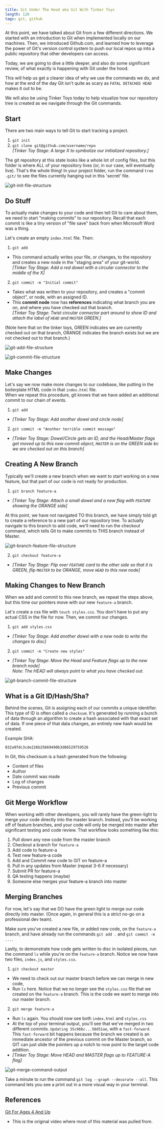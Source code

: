 ```yaml
---
title: Git Under The Hood aka Git With Tinker Toys
length: 120
tags: git, github
---
```


At this point, we have talked about Git from a few different directions. We started with an introduction to Git when implemented locally on our machines. Then, we introduced Github.com, and learned how to leverage the power of Git's version control system to push our local repos up into a public repository that other developers can access.  

Today, we are going to dive a little deeper, and also do some significant review, of what exactly is happening with Git under the hood.

This will help us get a clearer idea of why we use the commands we do, and how at the end of the day Git isn't quite as scary as `FATAL DETACHED HEAD` makes it out to be.  

We will also be using Tinker Toys today to help visualize how our repository tree is created as we navigate through the Git commands.  

## Start
There are two main ways to tell Git to start tracking a project.
1. `git init`  
2. `git clone git@github.com/username/repo`  
*[Tinker Toy Stage: A large X to symbolize our initialized repository.]*  

The git repository at this state looks like a whole lot of config files, but this folder is where ALL of your repository lives (or, in our case, will eventually live). That's the whole thing! In your project folder, run the command `tree .git/` to see the files currently hanging out in this 'secret' file.  

![git-init-file-structure][git-init-file-structure]

## Do Stuff
To actually make changes to your code and then tell Git to care about them, we need to start "making commits" to our repository. Recall that each commit is like a tiny version of "file save" back from when Microsoft Word was a thing.  

Let's create an empty `index.html` file. Then:  

1. `git add`  
  - This command actually writes your file, or changes, to the repository and creates a new node in the "staging area" of your git-world.  
  *[Tinker Toy Stage: Add a red dowel with a circular connector to the middle of the X]*
2. `git commit -m "Initial commit"`  
  - Takes what was written to your repository, and creates a "commit object", or node, with an assigned ID.  
  - This **commit node** now has **references** indicating what branch you are on, and where you have checked out that branch.  
  *[Tinker Toy Stage: Twist circular connector part around to show ID and attach the label of `HEAD` and `MASTER` GREEN.]*  

  (Note here that on the tinker toys, GREEN indicates we are currently checked out on that branch, ORANGE indicates the branch exists but we are not checked out to that branch.)

![git-add-file-structure][git-add-file-structure]  

![git-commit-file-structure][git-commit-file-structure]


## Make Changes
Let's say we now make more changes to our codebase, like putting in the boilerplate HTML code in that `index.html` file.  
When we repeat this procedure, git knows that we have added an additional commit to our chain of events.
1. `git add`  
  - *[Tinker Toy Stage: Add another dowel and circle node]*
2. `git commit -m "Another terrible commit message"`  
  - *[Tinker Toy Stage: Dowel/Circle gets an ID, and the Head/Master flags get moved up to this new commit object, `MASTER` is on the GREEN side bc we are checked out on this branch]*  


## Creating A New Branch  
Typically we'll create a new branch when we want to start working on a new feature, but that part of our code is not ready for production.

1. `git branch feature-a`  
  - *[Tinker Toy Stage: Attach a small dowel and a new flag with `FEATURE` showing the ORANGE side]*  

At this point, we have not navigated TO this branch, we have simply told git to create a reference to a new part of our repository tree. To actually navigate to this branch to add code, we'll need to run the checkout command, which tells Git to make commits to THIS branch instead of Master.  

![git-branch-feature-file-structure][git-branch-feature-file-structure]

2. `git checkout feature-a`  
  - *[Tinker Toy Stage: Flip over `FEATURE` card to the other side so that it is GREEN, flip `MASTER` to be ORANGE, move `HEAD` to this new node]*  

## Making Changes to New Branch
When we add and commit to this new branch, we repeat the steps above, but this time our pointers move with our new `feature-a` branch.  

Let's create a css file with `touch styles.css`. You don't have to put any actual CSS in the file for now. Then, we commit our changes.  

1. `git add styles.css`  
  - *[Tinker Toy Stage: Add another dowel with a new node to write the changes to disc]*
2. `git commit -m "Create new styles"`  
  - *[Tinker Toy Stage: Move the Head and Feature flags up to the new branch node]*  
*Note: The HEAD will always point to what you have checked out.*  

![git-branch-commit-file-structure][git-branch-commit-file-structure]  

## What is a Git ID/Hash/Sha?  
Behind the scenes, Git is assigning each of our commits a unique identifier. This type of ID is often called a `checksum`. It's generated by running a bunch of data through an algorithm to create a hash associated with that exact set of data. If one piece of that data changes, an entirely new hash would be created.  

Example SHA:  
```shell
032a9fdc3cde226b25669490b3d86529759526
```  

In Git, this checksum is a hash generated from the following:  
  - Content of files
  - Author
  - Date commit was made  
  - Log of changes  
  - Previous commit  

## Git Merge Workflow
When working with other developers, you will rarely have the green-light to merge your code directly into the master branch. Instead, you'll be working off of feature branches, and your code will only be merged into master after significant testing and code review. That workflow looks something like this:  

1. Pull down any new code from the master branch  
2. Checkout a branch for `feature-a`  
3. Add code to feature-a  
4. Test new feature-a code  
5. Add and Commit new code to GIT on feature-a  
6. Pull in any updates from Master (repeat 3-6 if necessary)  
7. Submit PR for feature-a  
8. QA testing happens (maybe)  
9. Someone else merges your feature-a branch into master  

## Merging Branches  
For now, let's say that we DO have the green light to merge our code directly into master. (Once again, in general this is a strict no-go on a professional dev team).  

Make sure you've created a new file, or added new code, on the `feature-a` branch, and have already run the commands `git add .` and `git commit -m ...`.  

Lastly, to demonstrate how code gets written to disc in isolated pieces, run the command `ls` while you're on the `feature-a` branch. Notice we now have two files, `index.js`, and `styles.css`.  

1. `git checkout master`  
  - We need to check out our master branch before we can merge in new code,
  - Run `ls` here. Notice that we no longer see the `styles.css` file that we created on the `feature-a` branch. This is the code we want to merge into our master branch.
2. `git merge feature-a`  
  - Run `ls` again. You should now see both `index.html` and `styles.css`  
  - At the top of your terminal output, you'll see that we've merged in two different commits. `Updating 35c96bc...50d51ae`, with a `fast-forward`. This `fast-forward` bit happens because the branch we created is an immediate ancestor of the previous commit on the Master branch, so GIT can just slide the pointers up a notch to now point to the target code addition.    
  - *[Tinker Toy Stage: Move HEAD and MASTER flags up to FEATURE-A flag]*

![git-merge-command-output][git-merge-command-output]  

Take a minute to run the command `git log --graph --decorate --all`. This command lets you see a print out in a more visual way in your terminal.  


<!-- IMAGE FILE REFERENCES -->
[git-init-file-structure]: /assets/images/lessons/git-tinker-toys/tree-init.png
[git-add-file-structure]: /assets/images/lessons/git-tinker-toys/tree-add.png
[git-commit-file-structure]: /assets/images/lessons/git-tinker-toys/tree-commit.png
[git-branch-commit-file-structure]: /assets/images/lessons/git-tinker-toys/tree-branch-commit.png
[git-branch-feature-file-structure]: /assets/images/lessons/git-tinker-toys/tree-branch-feature.png
[git-merge-command-output]: /assets/images/lessons/git-tinker-toys/merge-command-output.png


## References

[Git For Ages 4 And Up](https://www.youtube.com/watch?v=1ffBJ4sVUb4)  
  - This is the original video where most of this material was pulled from.  
